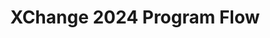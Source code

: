 ---
title: XChange 2024 Program Flow
redirect_to: https://docs.google.com/document/d/1g7n-zAE0a1SDOc2xm_bmHXrn1OpeFKuL0ZJst3owcaU/edit?usp=sharing
redirect_from: 
  - /XC24ProgramFlow
  - /xc24programflow
---